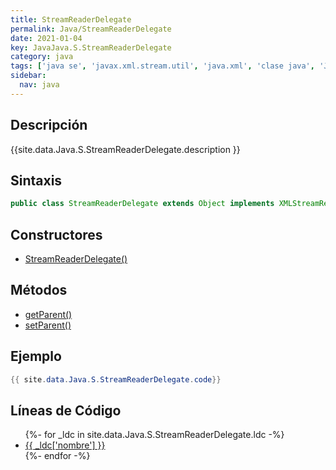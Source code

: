 ```yaml
---
title: StreamReaderDelegate
permalink: Java/StreamReaderDelegate
date: 2021-01-04
key: JavaJava.S.StreamReaderDelegate
category: java
tags: ['java se', 'javax.xml.stream.util', 'java.xml', 'clase java', 'Java 1.6']
sidebar: 
  nav: java
---
```


## Descripción
{{site.data.Java.S.StreamReaderDelegate.description }}

## Sintaxis
~~~java
public class StreamReaderDelegate extends Object implements XMLStreamReader
~~~

## Constructores
* [StreamReaderDelegate()](/Java/StreamReaderDelegate/StreamReaderDelegate/)

## Métodos
* [getParent()](/Java/StreamReaderDelegate/getParent)
* [setParent()](/Java/StreamReaderDelegate/setParent)

## Ejemplo
~~~java
{{ site.data.Java.S.StreamReaderDelegate.code}}
~~~

## Líneas de Código
<ul>
{%- for _ldc in site.data.Java.S.StreamReaderDelegate.ldc -%}
   <li>
       <a href="{{_ldc['url'] }}">{{ _ldc['nombre'] }}</a>
   </li>
{%- endfor -%}
</ul>
